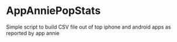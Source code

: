 AppAnniePopStats
================

Simple script to build CSV file out of top iphone and android apps as reported by app annie
